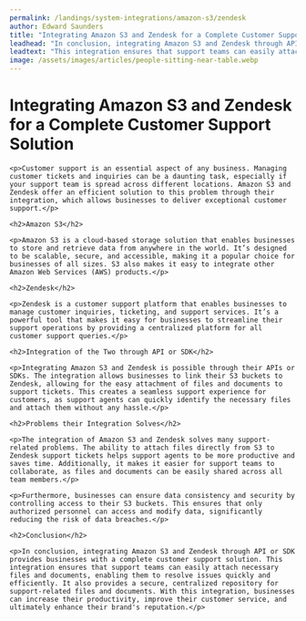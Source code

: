 ```yaml
---
permalink: /landings/system-integrations/amazon-s3/zendesk
author: Edward Saunders
title: "Integrating Amazon S3 and Zendesk for a Complete Customer Support Solution"
leadhead: "In conclusion, integrating Amazon S3 and Zendesk through API or SDK provides businesses with a complete customer support solution"
leadtext: "This integration ensures that support teams can easily attach necessary files and documents, enabling them to resolve issues quickly and efficiently. It also provides a secure, centralized repository for support-related files and documents. With this integration, businesses can increase their productivity, improve their customer service, and ultimately enhance their brand's reputation."
image: /assets/images/articles/people-sitting-near-table.webp
---
```

<div class="arttext">	<h1>Integrating Amazon S3 and Zendesk for a Complete Customer Support Solution</h1>

	<p>Customer support is an essential aspect of any business. Managing customer tickets and inquiries can be a daunting task, especially if your support team is spread across different locations. Amazon S3 and Zendesk offer an efficient solution to this problem through their integration, which allows businesses to deliver exceptional customer support.</p>

	<h2>Amazon S3</h2>

	<p>Amazon S3 is a cloud-based storage solution that enables businesses to store and retrieve data from anywhere in the world. It’s designed to be scalable, secure, and accessible, making it a popular choice for businesses of all sizes. S3 also makes it easy to integrate other Amazon Web Services (AWS) products.</p>

	<h2>Zendesk</h2>

	<p>Zendesk is a customer support platform that enables businesses to manage customer inquiries, ticketing, and support services. It’s a powerful tool that makes it easy for businesses to streamline their support operations by providing a centralized platform for all customer support queries.</p>

	<h2>Integration of the Two through API or SDK</h2>

	<p>Integrating Amazon S3 and Zendesk is possible through their APIs or SDKs. The integration allows businesses to link their S3 buckets to Zendesk, allowing for the easy attachment of files and documents to support tickets. This creates a seamless support experience for customers, as support agents can quickly identify the necessary files and attach them without any hassle.</p>

	<h2>Problems their Integration Solves</h2>

	<p>The integration of Amazon S3 and Zendesk solves many support-related problems. The ability to attach files directly from S3 to Zendesk support tickets helps support agents to be more productive and saves time. Additionally, it makes it easier for support teams to collaborate, as files and documents can be easily shared across all team members.</p>

	<p>Furthermore, businesses can ensure data consistency and security by controlling access to their S3 buckets. This ensures that only authorized personnel can access and modify data, significantly reducing the risk of data breaches.</p>

	<h2>Conclusion</h2>

	<p>In conclusion, integrating Amazon S3 and Zendesk through API or SDK provides businesses with a complete customer support solution. This integration ensures that support teams can easily attach necessary files and documents, enabling them to resolve issues quickly and efficiently. It also provides a secure, centralized repository for support-related files and documents. With this integration, businesses can increase their productivity, improve their customer service, and ultimately enhance their brand's reputation.</p> 

</div>